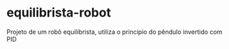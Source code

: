 # equilibrista-robot
Projeto de um robô equilibrista, utiliza o principio do pêndulo invertido com PID
